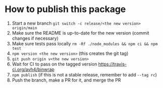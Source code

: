 # How to publish this package

1. Start a new branch `git switch -c release/<the new version> origin/main`
1. Make sure the README is up-to-date for the new version (commit changes if necessary)
1. Make sure tests pass locally `rm -Rf ./node_modules && npm ci && npm test`
1. `npm version <the new version>` (this creates the git tag)
1. `git push origin v<the new version>`
1. Wait for CI to pass on the tagged version <https://travis-ci.org/avh4/binwrap>
1. `npm publish` (if this is not a stable release, remember to add `--tag rc`)
1. Push the branch, make a PR for it, and merge the PR

